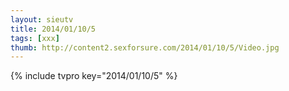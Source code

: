 ```yaml
--- 
layout: sieutv
title: 2014/01/10/5
tags: [xxx]
thumb: http://content2.sexforsure.com/2014/01/10/5/Video.jpg
---
```

{% include tvpro key="2014/01/10/5" %} 
